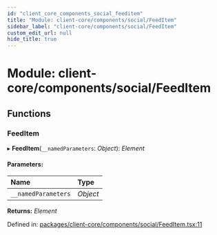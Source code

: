 ```yaml
---
id: "client_core_components_social_feeditem"
title: "Module: client-core/components/social/FeedItem"
sidebar_label: "client-core/components/social/FeedItem"
custom_edit_url: null
hide_title: true
---
```


# Module: client-core/components/social/FeedItem

## Functions

### FeedItem

▸ **FeedItem**(`__namedParameters`: *Object*): *Element*

#### Parameters:

Name | Type |
:------ | :------ |
`__namedParameters` | *Object* |

**Returns:** *Element*

Defined in: [packages/client-core/components/social/FeedItem.tsx:11](https://github.com/xr3ngine/xr3ngine/blob/5a0f83ed8/packages/client-core/components/social/FeedItem.tsx#L11)
